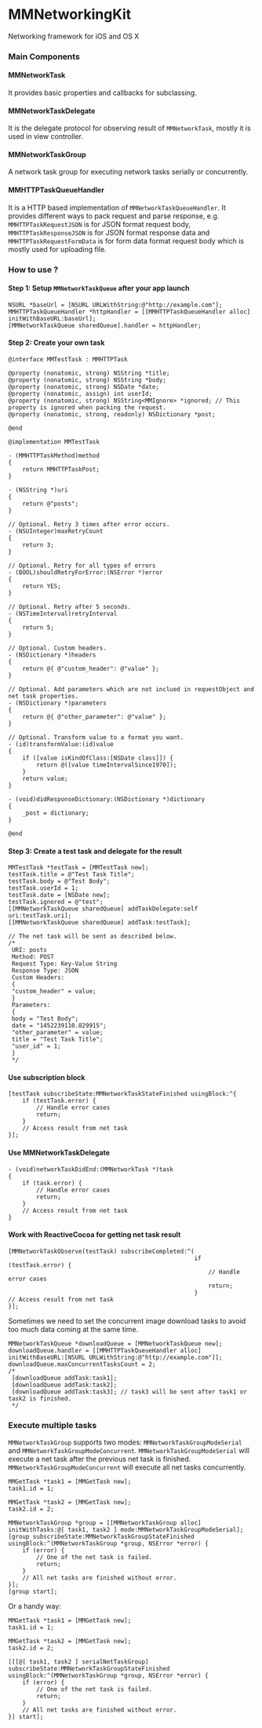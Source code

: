 # MMNetworkingKit
Networking framework for iOS and OS X


### Main Components
#### MMNetworkTask
It provides basic properties and callbacks for subclassing.

#### MMNetworkTaskDelegate
It is the delegate protocol for observing result of ```MMNetworkTask```, mostly it is used in view controller.

#### MMNetworkTaskGroup
A network task group for executing network tasks serially or concurrently.

#### MMHTTPTaskQueueHandler
It is a HTTP based implementation of ```MMNetworkTaskQueueHandler```. It provides different ways to pack request and parse response, e.g. ```MMHTTPTaskRequestJSON``` is for JSON format request body, ```MMHTTPTaskResponseJSON``` is for JSON format response data and `MMHTTPTaskRequestFormData` is for form data format request body which is mostly used for uploading file.

### How to use ?

#### Step 1: Setup `MMNetworkTaskQueue` after your app launch
```objc
NSURL *baseUrl = [NSURL URLWithString:@"http://example.com"];
MMHTTPTaskQueueHandler *httpHandler = [[MMHTTPTaskQueueHandler alloc] initWithBaseURL:baseUrl];
[MMNetworkTaskQueue sharedQueue].handler = httpHandler;
```

#### Step 2: Create your own task
```objc
@interface MMTestTask : MMHTTPTask

@property (nonatomic, strong) NSString *title;
@property (nonatomic, strong) NSString *body;
@property (nonatomic, strong) NSDate *date;
@property (nonatomic, assign) int userId;
@property (nonatomic, strong) NSString<MMIgnore> *ignored; // This property is ignored when packing the request.
@property (nonatomic, strong, readonly) NSDictionary *post;

@end
```

```objc
@implementation MMTestTask

- (MMHTTPTaskMethod)method
{
    return MMHTTPTaskPost;
}

- (NSString *)uri
{
    return @"posts";
}

// Optional. Retry 3 times after error occurs.
- (NSUInteger)maxRetryCount
{
    return 3;
}

// Optional. Retry for all types of errors
- (BOOL)shouldRetryForError:(NSError *)error
{
    return YES;
}

// Optional. Retry after 5 seconds.
- (NSTimeInterval)retryInterval
{
    return 5;
}

// Optional. Custom headers.
- (NSDictionary *)headers
{
    return @{ @"custom_header": @"value" };
}

// Optional. Add parameters which are not inclued in requestObject and net task properties.
- (NSDictionary *)parameters
{
    return @{ @"other_parameter": @"value" };
}

// Optional. Transform value to a format you want.
- (id)transformValue:(id)value
{
    if ([value isKindOfClass:[NSDate class]]) {
        return @([value timeIntervalSince1970]);
    }
    return value;
}

- (void)didResponseDictionary:(NSDictionary *)dictionary
{
    _post = dictionary;
}

@end
```

#### Step 3: Create a test task and delegate for the result
```objc
MMTestTask *testTask = [MMTestTask new];
testTask.title = @"Test Task Title";
testTask.body = @"Test Body";
testTask.userId = 1;
testTask.date = [NSDate new];
testTask.ignored = @"test";
[[MMNetworkTaskQueue sharedQueue] addTaskDelegate:self uri:testTask.uri];
[[MMNetworkTaskQueue sharedQueue] addTask:testTask];

// The net task will be sent as described below.
/*
 URI: posts
 Method: POST
 Request Type: Key-Value String
 Response Type: JSON
 Custom Headers:
 {
 "custom_header" = value;
 }
 Parameters:
 {
 body = "Test Body";
 date = "1452239110.829915";
 "other_parameter" = value;
 title = "Test Task Title";
 "user_id" = 1;
 }
 */
```

#### Use subscription block
```objc
[testTask subscribeState:MMNetworkTaskStateFinished usingBlock:^{
    if (testTask.error) {
        // Handle error cases
        return;
    }
    // Access result from net task
}];
```

#### Use MMNetworkTaskDelegate

```objc
- (void)networkTaskDidEnd:(MMNetworkTask *)task
{
    if (task.error) {
        // Handle error cases
        return;
    }
    // Access result from net task
}
```

#### Work with ReactiveCocoa for getting net task result

```objc
[MMNetworkTaskObserve(testTask) subscribeCompleted:^(
                                                     if (testTask.error) {
                                                         // Handle error cases
                                                         return;
                                                     }
// Access result from net task
}];
```
Sometimes we need to set the concurrent image download tasks to avoid too much data coming at the same time.

```objc
MMNetworkTaskQueue *downloadQueue = [MMNetworkTaskQueue new];
downloadQueue.handler = [[MMHTTPTaskQueueHandler alloc] initWithBaseURL:[NSURL URLWithString:@"http://example.com"]];
downloadQueue.maxConcurrentTasksCount = 2;
/*
 [downloadQueue addTask:task1];
 [downloadQueue addTask:task2];
 [downloadQueue addTask:task3]; // task3 will be sent after task1 or task2 is finished.
 */
```
### Execute multiple tasks
`MMNetworkTaskGroup` supports two modes: `MMNetworkTaskGroupModeSerial` and `MMNetworkTaskGroupModeConcurrent`.
`MMNetworkTaskGroupModeSerial` will execute a net task after the previous net task is finished.
`MMNetworkTaskGroupModeConcurrent` will execute all net tasks concurrently.
```objc
MMGetTask *task1 = [MMGetTask new];
task1.id = 1;

MMGetTask *task2 = [MMGetTask new];
task2.id = 2;

MMNetworkTaskGroup *group = [[MMNetworkTaskGroup alloc] initWithTasks:@[ task1, task2 ] mode:MMNetworkTaskGroupModeSerial];
[group subscribeState:MMNetworkTaskGroupStateFinished usingBlock:^(MMNetworkTaskGroup *group, NSError *error) {
    if (error) {
        // One of the net task is failed.
        return;
    }
    // All net tasks are finished without error.
}];
[group start];
```

Or a handy way:
```objc
MMGetTask *task1 = [MMGetTask new];
task1.id = 1;

MMGetTask *task2 = [MMGetTask new];
task2.id = 2;

[[[@[ task1, task2 ] serialNetTaskGroup] subscribeState:MMNetworkTaskGroupStateFinished usingBlock:^(MMNetworkTaskGroup *group, NSError *error) {
    if (error) {
        // One of the net task is failed.
        return;
    }
    // All net tasks are finished without error.
}] start];
```
